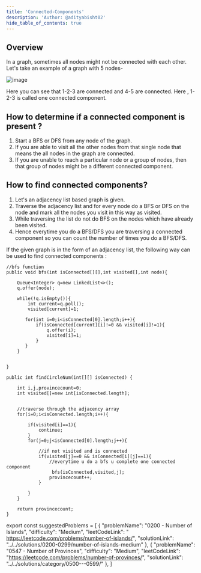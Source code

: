 ```yaml
---
title: 'Connected-Components'
description: 'Author: @adityabisht02'
hide_table_of_contents: true
---
```


<TutorialAuthors names="Aditya Bisht"/>

## Overview
In a graph, sometimes all nodes might not be connected with each other. Let's take an example of a graph with 5 nodes-


![image](https://user-images.githubusercontent.com/89146189/195919108-2e06dbbe-717a-4f86-9ba1-90cbdf5c119c.png)

Here you can see that 1-2-3 are connected and 4-5 are connected.
Here , 1-2-3 is called one connected component.

## How to determine if a connected component is present ?
1. Start a BFS or DFS from any node of the graph.
2. If you are able to visit all the other nodes from that single node that means the all nodes in the graph are connected.
3. If you are unable to reach a particular node or a group of nodes, then that group of nodes might be a different connected component.

## How to find connected components?
1. Let's an adjacency list based graph is given.
2. Traverse the adjacency list and for every node do a BFS or DFS on the node and mark all the nodes you visit in this way as visited.
3. While traversing the list do not do BFS on the nodes which have already been visited.
4. Hence everytime you do a BFS/DFS you are traversing a connected component so you can count the number of times you do a BFS/DFS.



If the given graph is in the form of an adjacency list, the following way can be used to find connected components :


   

    //bfs function
    public void bfs(int isConnected[][],int visited[],int node){
 
        Queue<Integer> q=new LinkedList<>();
        q.offer(node);
        
        while(!q.isEmpty()){
            int current=q.poll();
            visited[current]=1;
            
           for(int i=0;i<isConnected[0].length;i++){
               if(isConnected[current][i]!=0 && visited[i]!=1){
                   q.offer(i);
                   visited[i]=1;
               }
           }
        }
        
        
    }
    
    public int findCircleNum(int[][] isConnected) {
        
        int i,j,provincecount=0;
        int visited[]=new int[isConnected.length];
        
        
        //traverse through the adjacency array
        for(i=0;i<isConnected.length;i++){
            
            if(visited[i]==1){
                continue;
            }
            for(j=0;j<isConnected[0].length;j++){
                
                //if not visited and is connected
                if(visited[j]==0 && isConnected[i][j]==1){
                    //everytime u do a bfs u complete one connected component
                     bfs(isConnected,visited,j);
                    provincecount++;
                }
               
            }
        }
        
        return provincecount;
    }




export const suggestedProblems = [
  {
    "problemName": "0200 - Number of Islands",
    "difficulty": "Medium",
    "leetCodeLink": " https://leetcode.com/problems/number-of-islands/",
    "solutionLink": "../../solutions/0200-0299/number-of-islands-medium"
  },
  {
    "problemName": "0547 - Number of Provinces",
    "difficulty": "Medium",
    "leetCodeLink": "https://leetcode.com/problems/number-of-provinces/",
    "solutionLink": "../../solutions/category/0500---0599/"
  },
]

<Table title="Suggested Problems" data={suggestedProblems} />